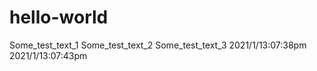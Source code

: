 # hello-world
Some_test_text_1
Some_test_text_2
Some_test_text_3
2021/1/13:07:38pm
2021/1/13:07:43pm
